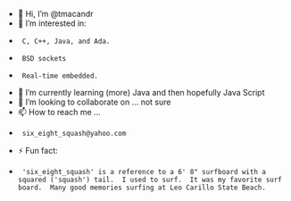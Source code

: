 - 👋 Hi, I’m @tmacandr
- 👀 I’m interested in:
-      C, C++, Java, and Ada.
-      BSD sockets
-      Real-time embedded.
- 🌱 I’m currently learning (more) Java and then hopefully Java Script
- 💞️ I’m looking to collaborate on ... not sure
- 📫 How to reach me ...
-      six_eight_squash@yahoo.com
- ⚡ Fun fact:
-      'six_eight_squash' is a reference to a 6' 8" surfboard with a squared ('squash') tail.  I used to surf.  It was my favorite surf board.  Many good memories surfing at Leo Carillo State Beach.

<!---
tmacandr/tmacandr is a ✨ special ✨ repository because its `README.md` (this file) appears on your GitHub profile.
You can click the Preview link to take a look at your changes.
--->
